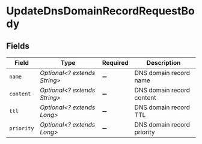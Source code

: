 # UpdateDnsDomainRecordRequestBody


## Fields

| Field                        | Type                         | Required                     | Description                  |
| ---------------------------- | ---------------------------- | ---------------------------- | ---------------------------- |
| `name`                       | *Optional<? extends String>* | :heavy_minus_sign:           | DNS domain record name       |
| `content`                    | *Optional<? extends String>* | :heavy_minus_sign:           | DNS domain record content    |
| `ttl`                        | *Optional<? extends Long>*   | :heavy_minus_sign:           | DNS domain record TTL        |
| `priority`                   | *Optional<? extends Long>*   | :heavy_minus_sign:           | DNS domain record priority   |